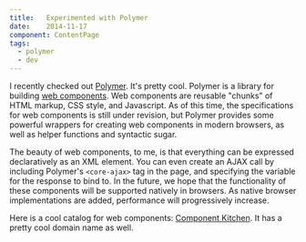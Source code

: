```yaml
---
title:   Experimented with Polymer
date:    2014-11-17
component: ContentPage
tags:
  - polymer
  - dev
---
```


I recently checked out [Polymer][1]. It's pretty cool. Polymer is a library for building [web components][2]. Web components are reusable "chunks" of HTML markup, CSS style, and Javascript. As of this time, the specifications for web components is still under revision, but Polymer provides some powerful wrappers for creating web components in modern browsers, as well as helper functions and syntactic sugar.

The beauty of web components, to me, is that everything can be expressed declaratively as an XML element. You can even create an AJAX call by including Polymer's `<core-ajax>` tag in the page, and specifying the variable for the response to bind to. In the future, we hope that the functionality of these components will be supported natively in browsers. As native browser implementations are added, performance will progressively increase.

Here is a cool catalog for web components: [Component Kitchen][3]. It has a pretty cool domain name as well.

[1]: https://www.polymer-project.org/
[2]: http://customelements.io/
[3]: http://component.kitchen/
